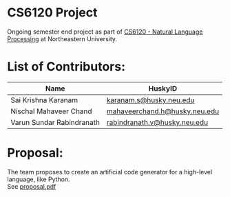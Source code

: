 # CS6120 Project

Ongoing semester end project as part of [CS6120 - Natural Language Processing](http://www.ccs.neu.edu/home/luwang/courses/cs6120_sp2018/cs6120_sp2018.html) at Northeastern University.

# List of Contributors:
  | Name | HuskyID |
  |-|-|
  | Sai Krishna Karanam | karanam.s@husky.neu.edu |
  | Nischal Mahaveer Chand  | mahaveerchand.h@husky.neu.edu |
  | Varun Sundar Rabindranath | rabindranath.v@husky.neu.edu |

# Proposal:
The team proposes to create an artificial code generator for a high-level language, like Python. <br>
See [proposal.pdf](https://github.com/NischalBhatewara/NLP_project/blob/master/proposal/proposal.pdf)

